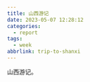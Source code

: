 ```yaml
---
title: 山西游记
date: 2023-05-07 12:28:12
categories:
  - report
tags:
  - week
abbrlink: trip-to-shanxi
---
```


山西游记。

